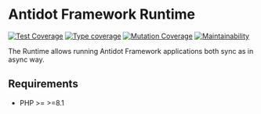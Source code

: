 Antidot Framework Runtime
=================

[![Test Coverage](https://codecov.io/gh/antidot-framework/runtime/branch/1.x.x/graph/badge.svg?token=OWG9OZO6B5)](https://codecov.io/gh/antidot-framework/runtime)
[![Type coverage](https://shepherd.dev/github/antidot-framework/runtime/coverage.svg)](https://shepherd.dev/github/pheature-flags/pheature-flags)
[![Mutation Coverage](https://img.shields.io/endpoint?style=flat&url=https%3A%2F%2Fbadge-api.stryker-mutator.io%2Fgithub.com%2Fantidot-framework%2Fruntime%2F1.x.x)](https://dashboard.stryker-mutator.io/reports/github.com/antidot-framework/runtime/1.x.x)
[![Maintainability](https://api.codeclimate.com/v1/badges/346aa65dc748a4b2d271/maintainability)](https://codeclimate.com/github/antidot-framework/runtime/maintainability)

The Runtime allows running Antidot Framework applications both sync as in async way.

## Requirements

* PHP >= >=8.1
